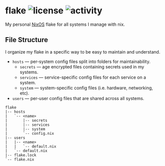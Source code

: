 flake
![license](https://img.shields.io/github/license/hqnna/flake?labelColor=555555&color=0088cc)
![activity](https://img.shields.io/github/last-commit/hqnna/flake?labelColor=555555&color=0088cc)
================================================================================

My personal [NixOS](https://nixos.org) flake for all systems I manage with nix.

## File Structure

I organize my flake in a specific way to be easy to maintain and understand.

- `hosts` — per-system config files split into folders for maintainability.
  - `secrets` — age encrypted files containing secrets used in my systems.
  - `services` — service-specific config files for each service on a system.
  - `system` — system-specific config files (i.e. hardware, networking, etc).
- `users` — per-user config files that are shared across all systems.

```
flake
|-- hosts
|   `-- <name>
|       |-- secrets
|       |-- services
|       |-- system
|       `-- config.nix
|-- users
|   |-- <name>
|   |   `-- default.nix
|   `-- default.nix
|-- flake.lock
`-- flake.nix
```
